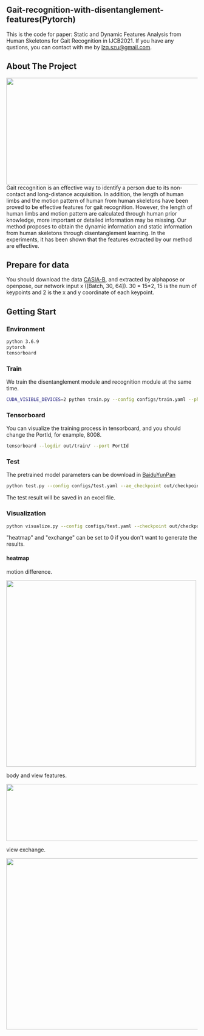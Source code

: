 ## Gait-recognition-with-disentanglement-features(Pytorch)
This is the code for paper: Static and Dynamic Features Analysis from Human Skeletons for Gait Recognition in IJCB2021. If you have any qustions, you can contact with me by lzq.szu@gmail.com.

## About The Project
<img width="960" height="280" src="https://github.com/zq1335030905/Gait-recognition-with-disentanglement-features/blob/main/imgs/model_architecture_fixed.jpg"/>
Gait recognition is an effective way to identify a person due to its non-contact and long-distance acquisition. In addition, the length of human limbs and the motion pattern
of human from human skeletons have been proved to be effective features for gait recognition. However, the length of human limbs and motion pattern are calculated through
human prior knowledge, more important or detailed information may be missing. Our method proposes to obtain the dynamic information and static information from human skeletons through disentanglement learning. In the experiments, it has been shown that the features extracted by our method are effective.

## Prepare for data
You should download the data [CASIA-B](http://www.cbsr.ia.ac.cn/english/Gait%20Databases.asp), and extracted by alphapose or openpose, our network input x ([Batch, 30, 64]). 30 = 15*2, 15 is the num of keypoints and 2 is the x and y coordinate of each keypoint.

## Getting Start
### Environment
```sh
python 3.6.9
pytorch 
tensorboard
```
### Train
  We train the disentanglement module and recognition module at the same time.
  ```sh
  CUDA_VISIBLE_DEVICES=2 python train.py --config configs/train.yaml --phase train
  ```
  
### Tensorboard
  You can visualize the training process in tensorboard, and you should change the PortId, for example, 8008. 
  ```sh
  tensorboard --logdir out/train/ --port PortId
  ```

### Test
The pretrained model parameters can be download in [BaiduYunPan](www.baidu.com)
  ```sh
  python test.py --config configs/test.yaml --ae_checkpoint out/checkpoints/autoencoder_00050000.pt --fc_checkpoint out/checkpoints/fc_00050000.pt
  ```
The test result will be saved in an excel file.

### Visualization
  ```sh
  python visualize.py --config configs/test.yaml --checkpoint out/checkpoints/autoencoder_00050000.pt --heatmap 1 --exchange 1
  ```
"heatmap" and "exchange" can be set to 0 if you don't want to generate the results.

#### heatmap
motion difference.

<img width="500" height="490" src="https://github.com/zq1335030905/Gait-recognition-with-disentanglement-features/blob/main/imgs/motion.jpg"/>

body and view features.

<img width="600" height="150" src="https://github.com/zq1335030905/Gait-recognition-with-disentanglement-features/blob/main/imgs/bodyandview.jpg"/>

view exchange.

<img width="900" height="450" src="https://github.com/zq1335030905/Gait-recognition-with-disentanglement-features/blob/main/imgs/view-disentanglement.jpg"/>
